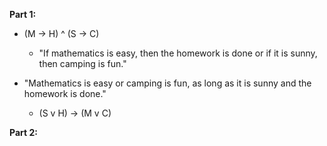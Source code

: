 **Part 1:**

- (M -> H) ^ (S -> C)
	- "If mathematics is easy, then the homework is done or if it is sunny, then camping is fun."

- "Mathematics is easy or camping is fun, as long as it is sunny and the homework  is done."
	- (S v H) -> (M v C) 
	
	
**Part 2:**


